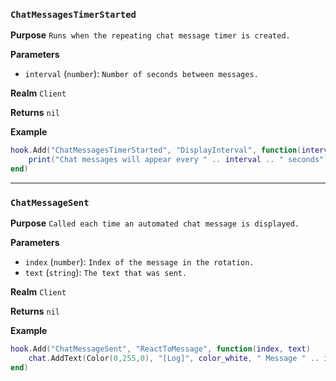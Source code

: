 ### `ChatMessagesTimerStarted`

**Purpose**
`Runs when the repeating chat message timer is created.`

**Parameters**

* `interval` (`number`): `Number of seconds between messages.`

**Realm**
`Client`

**Returns**
`nil`

**Example**

```lua
hook.Add("ChatMessagesTimerStarted", "DisplayInterval", function(interval)
    print("Chat messages will appear every " .. interval .. " seconds")
end)
```

---

### `ChatMessageSent`

**Purpose**
`Called each time an automated chat message is displayed.`

**Parameters**

* `index` (`number`): `Index of the message in the rotation.`
* `text` (`string`): `The text that was sent.`

**Realm**
`Client`

**Returns**
`nil`

**Example**

```lua
hook.Add("ChatMessageSent", "ReactToMessage", function(index, text)
    chat.AddText(Color(0,255,0), "[Log]", color_white, " Message " .. index .. ": " .. text)
end)
```
